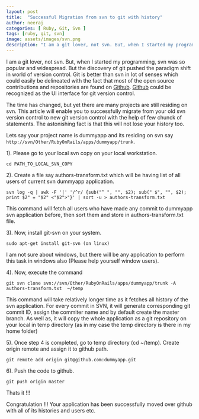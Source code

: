 ```yaml
---
layout: post
title:  "Successful Migration from svn to git with history"
author: neeraj
categories: [ Ruby, Git, Svn ]
tags: [ruby, git, svn]
image: assets/images/svn.png
description: "I am a git lover, not svn. But, when I started my programming, svn was so popular and widespread. But the discovery of git pushed the paradigm shift in world of version control."
---
```


I am a git lover, not svn. But, when I started my programming, svn was so popular and widespread. But the discovery of git pushed the paradigm shift in world of version control. Git is better than svn in lot of senses which could easily be delineated with the fact that most of the open source contributions and repositories are found on <a href='https://github.com'>Github</a>. <a href='https://github.com'>Github</a> could be recognized as the UI interface for git version control. 

The time has changed, but yet there are many projects are still residing on svn. This article will enable you to successfully migrate from your old svn version control to new git version control with the help of few chunck of statements. The astonishing fact is that this will not lose your history too.

Lets say your project name is dummyapp and its residing on svn say `http://svn/Other/RubyOnRails/apps/dummyapp/trunk`.

1). Please go to your local svn copy on your local workstation. 

```shell
cd PATH_TO_LOCAL_SVN_COPY
```
 
2). Create a file say authors-transform.txt which will be having list of all users of current svn dummyapp application.

```shell
svn log -q | awk -F '|' '/^r/ {sub("^ ", "", $2); sub(" $", "", $2); print $2" = "$2" <"$2">"}' | sort -u > authors-transform.txt
```

This command will fetch all users who have made any commit to dummyapp svn application before, then sort them and store in authors-transform.txt file.

3). Now, install git-svn on your system. 

```shell
sudo apt-get install git-svn (on linux)
```

I am not sure about windows, but there will be any application to perform this task in windows also (Please help yourself window users).

4). Now, execute the command 

```shell
git svn clone svn://svn/Other/RubyOnRails/apps/dummyapp/trunk -A authors-transform.txt  ~/temp
```

This command will take relatively longer time as it fetches all history of the svn application. For every commit in SVN, it will generate corresponding git commit ID, assign the commiter name and by default create the master branch. As well as, it will copy the whole application as a git repository on your local in temp directory (as in my case the temp directory is there in my home folder)

5). Once step 4 is completed, go to temp directory (cd ~/temp). Create origin remote and assign it to github path.

```shell
git remote add origin git@github.com:dummyapp.git
```

6). Push the code to github.

```shell
git push origin master
```

Thats it !!!

Congratulation !!! Your application has been successfully moved over github with all of its histories and users etc. 
